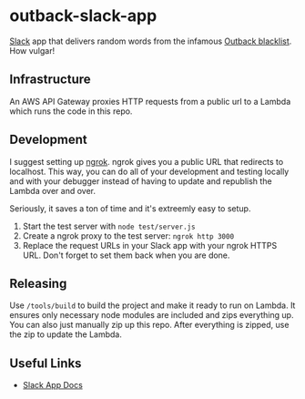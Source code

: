 # outback-slack-app

[Slack](https://slack.com) app that delivers random words from the infamous [Outback blacklist](https://www.reddit.com/r/webdev/comments/91mi29/the_source_over_at_outback_steakhouse_is_mighty/). How vulgar!


## Infrastructure

An AWS API Gateway proxies HTTP requests from a public url to a Lambda which runs the code in this repo.


## Development

I suggest setting up [ngrok](https://ngrok.com/). ngrok gives you a public URL that redirects to localhost. This way, you can do all of your development and testing locally and with your debugger instead of having to update and republish the Lambda over and over.

Seriously, it saves a ton of time and it's extreemly easy to setup.

1. Start the test server with `node test/server.js`
2. Create a ngrok proxy to the test server: `ngrok http 3000`
3. Replace the request URLs in your Slack app with your ngrok HTTPS URL. Don't forget to set them back when you are done.


## Releasing

Use `/tools/build` to build the project and make it ready to run on Lambda. It ensures only necessary node modules are included and zips everything up. You can also just manually zip up this repo. After everything is zipped, use the zip to update the Lambda.


## Useful Links

- [Slack App Docs](https://api.slack.com/slack-apps)